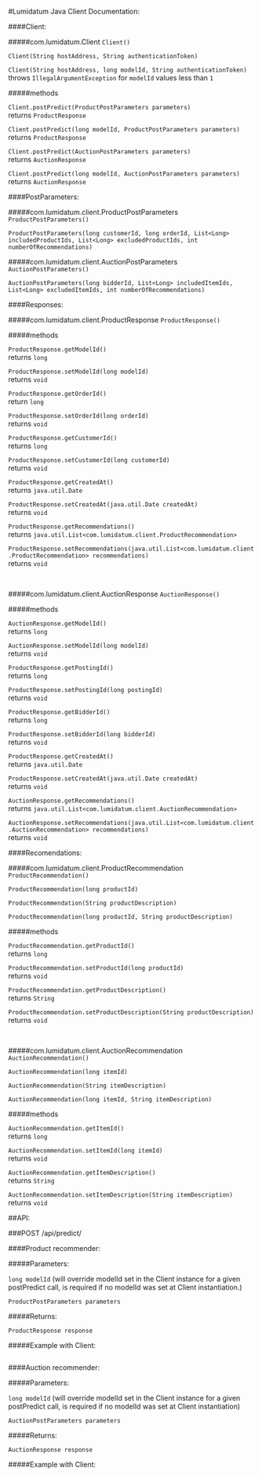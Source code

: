 #Lumidatum Java Client Documentation:

####Client:

#####com.lumidatum.Client
`Client()`

`Client(String hostAddress, String authenticationToken)`

`Client(String hostAddress, long modelId, String authenticationToken)`
<br />
throws `IllegalArgumentException` for `modelId` values less than `1`

#####methods

`Client.postPredict(ProductPostParameters parameters)`
<br />
returns `ProductResponse`

`Client.postPredict(long modelId, ProductPostParameters parameters)`
<br />
returns `ProductResponse`

`Client.postPredict(AuctionPostParameters parameters)`
<br />
returns `AuctionResponse`

`Client.postPredict(long modelId, AuctionPostParameters parameters)`
<br />
returns `AuctionResponse`


####PostParameters:

#####com.lumidatum.client.ProductPostParameters
`ProductPostParameters()`

`ProductPostParameters(long customerId, long orderId, List<Long> includedProductIds, List<Long> excludedProductIds, int numberOfRecommendations)`

#####com.lumidatum.client.AuctionPostParameters
`AuctionPostParameters()`

`AuctionPostParameters(long bidderId, List<Long> includedItemIds, List<Long> excludedItemIds, int numberOfRecommendations)`


####Responses:

#####com.lumidatum.client.ProductResponse
`ProductResponse()`

#####methods

`ProductResponse.getModelId()`
<br />
returns `long`

`ProductResponse.setModelId(long modelId)`
<br />
returns `void`

`ProductResponse.getOrderId()`
<br />
return `long`

`ProductResponse.setOrderId(long orderId)`
<br />
returns `void`

`ProductResponse.getCustomerId()`
<br />
returns `long`

`ProductResponse.setCustomerId(long customerId)`
<br />
returns `void`

`ProductResponse.getCreatedAt()`
<br />
returns `java.util.Date`

`ProductResponse.setCreatedAt(java.util.Date createdAt)`
<br />
returns `void`

`ProductResponse.getRecommendations()`
<br />
returns `java.util.List<com.lumidatum.client.ProductRecommendation>`

`ProductResponse.setRecommendations(java.util.List<com.lumidatum.client.ProductRecommendation> recommendations)`
<br />
returns `void`

<br />

#####com.lumidatum.client.AuctionResponse
`AuctionResponse()`

#####methods

`AuctionResponse.getModelId()`
<br />
returns `long`

`AuctionResponse.setModelId(long modelId)`
<br />
returns `void`

`ProductResponse.getPostingId()`
<br />
returns `long`

`ProductResponse.setPostingId(long postingId)`
<br />
returns `void`

`ProductResponse.getBidderId()`
<br />
returns `long`

`ProductResponse.setBidderId(long bidderId)`
<br />
returns `void`

`ProductResponse.getCreatedAt()`
<br />
returns `java.util.Date`

`ProductResponse.setCreatedAt(java.util.Date createdAt)`
<br />
returns `void`

`AuctionResponse.getRecommendations()`
<br />
returns `java.util.List<com.lumidatum.client.AuctionRecommendation>`

`AuctionResponse.setRecommendations(java.util.List<com.lumidatum.client.AuctionRecommendation> recommendations)`
<br />
returns `void`


####Recomendations:

#####com.lumidatum.client.ProductRecommendation
`ProductRecommendation()`

`ProductRecommendation(long productId)`

`ProductRecommendation(String productDescription)`

`ProductRecommendation(long productId, String productDescription)`

#####methods

`ProductRecommendation.getProductId()`
<br />
returns `long`

`ProductRecommendation.setProductId(long productId)`
<br />
returns `void`

`ProductRecommendation.getProductDescription()`
<br />
returns `String`

`ProductRecommendation.setProductDescription(String productDescription)`
<br />
returns `void`

<br />

#####com.lumidatum.client.AuctionRecommendation
`AuctionRecommendation()`

`AuctionRecommendation(long itemId)`

`AuctionRecommendation(String itemDescription)`

`AuctionRecommendation(long itemId, String itemDescription)`

#####methods

`AuctionRecommendation.getItemId()`
<br />
returns `long`

`AuctionRecommendation.setItemId(long itemId)`
<br />
returns `void`

`AuctionRecommendation.getItemDescription()`
<br />
returns `String`

`AuctionRecommendation.setItemDescription(String itemDescription)`
<br />
returns `void`


##API:

###POST /api/predict/<modelId>


####Product recommender:

#####Parameters:

`long modelId` (will override modelId set in the Client instance for a given postPredict call, is required if no modelId was set at Client instantiation.)

`ProductPostParameters parameters`

#####Returns:

`ProductResponse response`

#####Example with Client:
```java

```



####Auction recommender:

#####Parameters:

`long modelId` (will override modelId set in the Client instance for a given postPredict call, is required if no modelId was set at Client instantiation)

`AuctionPostParameters parameters`

#####Returns:

`AuctionResponse response`

#####Example with Client:
```java
```


